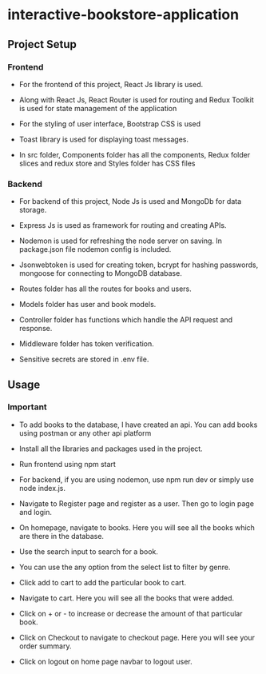 # interactive-bookstore-application

## Project Setup

### Frontend

- For the frontend of this project, React Js library is used.

- Along with React Js, React Router is used for routing and Redux Toolkit is used for state management of the application

- For the styling of user interface, Bootstrap CSS is used

- Toast library is used for displaying toast messages.

- In src folder, Components folder has all the components, Redux folder slices and redux store and Styles folder has CSS files

### Backend

- For backend of this project, Node Js is used and MongoDb for data storage.

- Express Js is used as framework for routing and creating APIs.

- Nodemon is used for refreshing the node server on saving. In package.json file nodemon config is included.

- Jsonwebtoken is used for creating token, bcrypt for hashing passwords, mongoose for connecting to MongoDB database.

- Routes folder has all the routes for books and users.

- Models folder has user and book models.

- Controller folder has functions which handle the API request and response.

- Middleware folder has token verification.

- Sensitive secrets are stored in .env file.

## Usage

### Important

- To add books to the database, I have created an api. You can add books using postman or any other api platform

- Install all the libraries and packages used in the project.

- Run frontend using npm start

- For backend, if you are using nodemon, use npm run dev or simply use node index.js.

- Navigate to Register page and register as a user. Then go to login page and login.

- On homepage, navigate to books. Here you will see all the books which are there in the database.

- Use the search input to search for a book.

- You can use the any option from the select list to filter by genre.

- Click add to cart to add the particular book to cart.

- Navigate to cart. Here you will see all the books that were added.

- Click on + or - to increase or decrease the amount of that particular book.

- Click on Checkout to navigate to checkout page. Here you will see your order summary.

- Click on logout on home page navbar to logout user.
